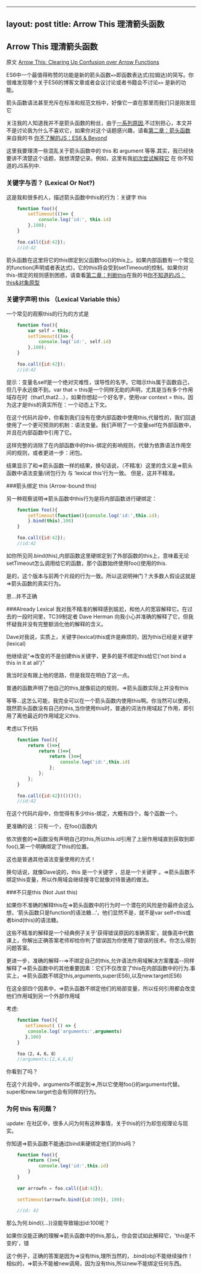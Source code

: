 
---
layout: post
title: Arrow This 理清箭头函数
---
## Arrow This 理清箭头函数

原文 [Arrow This: Clearing Up Confusion over Arrow Functions](http://blog.getify.com/arrow-this)

ES6中一个最值得称赞的功能是新的箭头函数```=>```即函数表达式(拉姆达)的简写。你很难发现哪个关于ES6的博客文章或者会议讨论或者书籍会不讨论```=>``` 是新的功能。

箭头函数语法甚至充斥在标准和规范文档中，好像它一直在那里而我们只是刚发现它

关注我的人知道我并不是箭头函数的粉丝，由于[一系列原因](https://twitter.com/search?q=arrow%20from%3Agetify&src=typd),不过别担心，本文并不是讨论我为什么不喜欢它，如果你对这个话题感兴趣，请看[第二章：箭头函数](https://github.com/getify/You-Dont-Know-JS/blob/master/es6%20&%20beyond/ch2.md#arrow-functions) 来自我的书 [你不了解的JS：ES6 & Beyond](https://github.com/getify/You-Dont-Know-JS/blob/master/es6%20&%20beyond/README.md#you-dont-know-js-es6--beyond)

这里我要理清一些混乱关于箭头函数中的 this 和 argument 等等.其实，我已经快要讲不清楚这个话题，我想清楚记录。例如，这里有我[初次尝试解释它](https://github.com/getify/You-Dont-Know-JS/blob/master/this%20&%20object%20prototypes/ch2.md#lexical-this) 在 你不知道的JS系列中.

### 关键字与否？ (Lexical Or Not?)

这是我和很多的人，描述箭头函数中this的行为：关键字 this

```js
    function foo(){
        setTimeout(()=> {
            console.log('id:', this.id)
        },100);
    }
    
    foo.call({id:42});
    //id:42

```
箭头函数在这里将它的this绑定到父函数foo()的this上。如果内部函数有一个常见的function(声明或者表达式)，它的this将会受到setTimeout的控制。如果你对this-绑定的规则感到困惑，请查看[第二章：判断this](https://github.com/getify/You-Dont-Know-JS/blob/master/this%20&%20object%20prototypes/ch2.md#determining-this)在我的书[你不知道的JS：this&对象原型](https://github.com/getify/You-Dont-Know-JS/blob/master/this%20&%20object%20prototypes/README.md#you-dont-know-js-this--object-prototypes)

### 关键字声明 this （Lexical Variable this）
一个常见的观察this的行为的方式是

```js
    function foo(){
        var self = this; 
        setTimeout(()=> {
            console.log('id:', self.id)
        },100);
    }
    
    foo.call({id:42});
    //id:42

```

提示：变量名self是一个绝对灾难性，误导性的名字。它暗示this属于函数自己，但几乎永远做不到。var that = this是一个同样无助的声明，尤其是当有多个作用域存在时（that1,that2...），如果你想起一个好名字，使用var context = this，因为这才是this的真实所在：一个动态上下文。

在这个代码片段中，你看到我们没有在使内部函数中使用this,代替性的，我们回退使用了一个更可预测的机制：语法变量。我们声明了一个变量self在外部函数中，并且在内部函数中引用了它。

这样完整的消除了在内部函数中的this-绑定的影响规则，代替为依靠语法作用空间的规则，或者更进一步：闭包。

结果显示了和=>箭头函数一样的结果，换句话说，（不精准）这里的含义是=>箭头函数中语法变量/闭包行为 与 ‘lexical this’行为一致。
但是，这并不精准。

###箭头绑定 this (Arrow-bound this)

另一种观察说明=>箭头函数中this行为是将内部函数进行硬绑定：

```js
    function foo(){
        setTimeout(function(){console.log('id:',this.id);
        }.bind(this),100)
    }
    
    foo.call({id:42});
    //id:42

```

如你所见同.bind(this),内部函数这里硬绑定到了外部函数的this上，意味着无论setTimeout怎么调用给它的函数，那个函数始终使用foo()使用的this.

是的，这个版本与前两个片段的行为一致。所以这说明神门？大多数人假设这就是=>箭头函数的真实行为。

恩...并不正确

###Already Lexical
我对我不精准的解释感到尴尬，和他人的宽容解释它。在过去的一段时间里，TC39制定者 Dave Herman 向我小心并准确的解释了它，但我怀疑我并没有完整额消化他的解释的含义。

Dave对我说，实质上，关键字(lexical)this或许是麻烦的，因为this已经是关键字(lexical)

他继续说“=>改变的不是创建this关键字，更多的是不绑定this给它('not bind a this in it at all')”

我当时没有跟上他的思路，但是我现在明白了这一点。

普通的函数声明了他自己的this,就像前边的规则，=>箭头函数实际上并没有this

等等...这怎么可能，我完全可以在一个箭头函数内使用this啊。你当然可以使用，既然箭头函数没有自己的this,当你使用this时，普通的词法作用域起了作用，即引用了离他最近的作用域定义this.

考虑以下代码

```js
    function foo(){
        return ()=>{
            return ()=>{
                return ()=>{
                    console.log('id:',this.id)
                };
            };
        };
    }
    
    foo.call({id:42})()()();
    //id:42

```

在这个代码片段中，你觉得有多少this-绑定，大概有四个，每个函数一个。

更准确的说：只有一个，在foo()函数内

依次嵌套的=>函数没有声明自己的this,所以this.id引用了上层作用域直到获取到即foo(),第一个明确绑定了this的位置。

这也是普通其他语法变量使用的方式！

换句话说，就像Dave说的，this 是一个关键字 ，总是一个关键字 。=>箭头函数不绑定this变量，所以作用域会继续搜寻它就像对待普通的做法。

###不只是this (Not Just this)

如果你不准确的解释this在=>箭头函数中的行为时一个潜在的风险是你最终会这么想，‘箭头函数只是function的语法糖...’，他们显然不是，就不是var self=this或者bind(this)的语法糖。

这些不精准的解释是一个经典例子关于'获得错误原因的准确答案'。就像高中代数课上，你解出正确答案老师却给你判了错误因为你使用了错误的技术。你怎么得到问题答案。

更进一步，准确的解释--=>不绑定自己的this,允许语法作用域解决方案覆盖--同样解释了=>箭头函数中的其他重要因素：它们不仅改变了this在内部函数中的行为.事实上，=>箭头函数不绑定this,arguments,super(ES6),以及new.target(ES6)

在这全部四个因素中，=>箭头函数不绑定他们的局部变量，所以任何引用都会改变他们作用域到另一个外部作用域

考虑:

```js
    function foo(){
       setTimeout( () => {
        console.log('arguments:',arguments)
       },100)
    }
    
    foo（2，4，6，8）
    //arguments:[2,4,6,8]

```

你看到了吗？

在这个片段中，arguments不绑定到=>,所以它使用foo()的arguments代替。super和new.target也会有同样的行为。

### 为何 this 有问题？
update: 在社区中，很多人问为何有这种事情，关于this的行为却忽视理论与现实。

你知道=>箭头函数不能通过bind来硬绑定他们的this吗？

```js
    function foo(){
        return ()=>{
            console.log('id:',this.id)
        }
    }
    
    var arrowfn = foo.call({id:42});
    
    setTimeout(arrowfn.bind({id:100}), 100);
    
    //id: 42
```

那么为何.bind({...})没能导致输出id:100呢？

如果你没能正确的理解=>箭头函数中的this,那么，你会尝试如此解释它，'this是不变的'，错

这个例子，正确的答案是因为=>没有this,理所当然的，.bind(obj)不能继续操作！相似的，=>箭头不能被new调用，因为没有this,所以new不能绑定任何东西。
